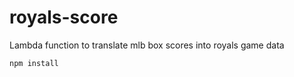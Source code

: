 # royals-score
Lambda function to translate mlb box scores into royals game data
```
npm install
```
